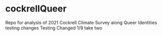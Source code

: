 # cockrellQueer
Repo for analysis of 2021 Cockrell Climate Survey along Queer Identities 
testing changes
Testing Changed 1/9 take two